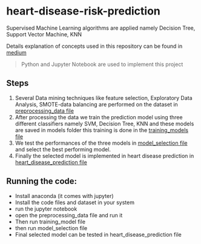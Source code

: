 # heart-disease-risk-prediction
Supervised Machine Learning algorithms are applied namely Decision Tree, Support Vector Machine, KNN

Details explanation of concepts used in this repository can be found in [medium](https://naveen-varma.medium.com/heart-disease-risk-prediction-using-supervised-machine-learning-baaece3649a)

> Python and Jupyter Notebook are used to implement this project

## Steps

1. Several Data mining techniques like feature selection, Exploratory Data Analysis, SMOTE-data balancing are performed on the dataset in [preprocessing_data file](preprocessing_data.ipynb)
2. After processing the data we train the prediction model using three different classifiers namely SVM, Decision Tree, KNN and these models are saved in models folder this training is done in the [training_models file](training_models.ipynb)
3. We test the performances of the three models in [model_selection file](model_selection.ipynb) and select the best performing model.
4. Finally the selected model is implemented in heart disease prediction in [heart_disease_prediction file](heart_disease_prediction.ipynb)

## Running the code:
- Install anaconda (it comes with jupyter)
- Install the code files and dataset in your system
- run the jupyter notebook
- open the preprocessing_data file and run it
- Then run training_model file
- then run model_selection file
- Final selected model can be tested in heart_disease_prediction file
